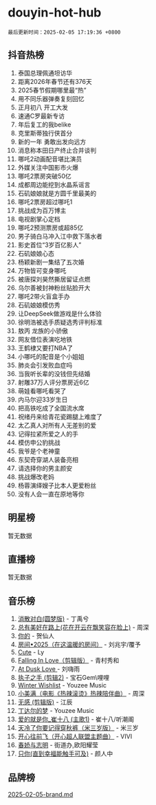 # douyin-hot-hub

`最后更新时间：2025-02-05 17:19:36 +0800`

## 抖音热榜

1. 泰国总理佩通坦访华
1. 距离2026年春节还有376天
1. 2025春节假期哪里最“热”
1. 用不同乐器弹奏复刻回忆
1. 正月初八 开工大发
1. 速通C罗最新专访
1. 年后复工的我belike
1. 克里斯蒂独行侠首分
1. 新的一年 勇敢出发向远方
1. 消息称本田日产终止合并谈判
1. 哪吒2动画配音堪比演员
1. 外媒关注中国影市火爆
1. 哪吒2票房突破50亿
1. 成都周边能挖到水晶系谣言
1. 石矶娘娘就是方圆千里最美的
1. 哪吒2票房超过哪吒1
1. 挑战成为百万博主
1. 电视剧掌心定档
1. 哪吒2预测票房或超85亿
1. 男子骑白马冲入江中救下落水者
1. 影史首位“3岁百亿影人”
1. 石矶娘娘心态
1. 杨颖新剧一集结了五次婚
1. 万物皆可变身哪吒
1. 被唐探刘昊然撕居留证点燃
1. 乌尔善被封神粉丝贴脸开大
1. 哪吒2带火盲盒手办
1. 石矶娘娘模仿秀
1. 让DeepSeek做游戏是什么体验
1. 徐明浩被选手质疑选秀评判标准
1. 敖丙 龙族的小骄傲
1. 网友借位表演吃地铁
1. 王鹤棣又要打NBA了
1. 小哪吒的配音是个小姐姐
1. 肺炎会引发败血症吗
1. 当我听长辈的没钱但先结婚
1. 射雕37万人评分票房近6亿
1. 萌娃看哪吒看哭了
1. 内马尔迎33岁生日
1. 把高铁吃成了全国流水席
1. 祝绪丹来给青花瓷踢腿上难度了
1. 太乙真人对所有人无差别的爱
1. 记得拉紧所爱之人的手
1. 模仿申公豹挑战
1. 我爷是个老神童
1. 东契奇穿湖人装备亮相
1. 请选择你的男主颜安
1. 挑战爆改老妈
1. 杨蓉演绎嫂子比本人更爱粉丝
1. 没有人会一直在原地等你

## 明星榜

暂无数据

## 直播榜

暂无数据

## 音乐榜

1. [消散对白(圆梦版)](https://sf5-hl-cdn-tos.douyinstatic.com/obj/tos-cn-ve-2774/og4jB5I5IizzoZVAAAzWgBMAsMDWoArfwBOiFs) - 丁禹兮
1. [总有美好在路上(花在开云在飘笑容在脸上)](https://sf5-hl-cdn-tos.douyinstatic.com/obj/tos-cn-ve-2774/oU5u7NwtfBIvaNhoQBszOvAlRiAoiWAVVyBMq4) - 周深
1. [你的](https://sf5-hl-cdn-tos.douyinstatic.com/obj/tos-cn-ve-2774/oYuIeKf42jB7sEV6B2upMdpYAgfrQWj0FeRegh) - 贺仙人
1. [房间•2025（在这温暖的房间）](https://sf5-hl-cdn-tos.douyinstatic.com/obj/tos-cn-ve-2774/oMzJcnT8BgIetASeBfwfEeBQVNfACiCifhfZP7g) - 刘兆宇/覆予
1. [Cute](https://sf5-hl-cdn-tos.douyinstatic.com/obj/tos-cn-ve-2774/o4IbIzHWKAAB4wsS5qMBRiiAlEBGTpQRNfFvuo) - Ly
1. [Falling In Love（剪辑版）](https://sf5-hl-cdn-tos.douyinstatic.com/obj/tos-cn-ve-2774/o8ajpA8zzgBPahbBIO8AcKGBLJezFCRd1wfP9f) - 青村秀和
1. [ At Dusk  Love ](https://sf5-hl-cdn-tos.douyinstatic.com/obj/tos-cn-ve-2774/o8CrpCf5CaYgI4ZrtQgMQAFEfuGqNnRSDQAPBc) - 刘嗨雨
1. [执子之手 (剪辑2)](https://sf5-hl-cdn-tos.douyinstatic.com/obj/tos-cn-ve-2774/oUoZLQjCc31XzqsBnBQUNgeKtYPBcgbFDwtfcu) - 宝石Gem\哩哩
1. [Winter Wishlist](https://sf5-hl-cdn-tos.douyinstatic.com/obj/tos-cn-ve-2774/oIIgUOeamCFCVAzxN6MFRLIBlLGpUqQxeeHrLE) - Youzee Music
1. [小美满（电影《热辣滚烫》热辣陪伴曲）](https://sf5-hl-cdn-tos.douyinstatic.com/obj/tos-cn-ve-2774/o0GAn2lSgfZIDUgtevCGDQYnFg4CwnrBaxbTZL) - 周深
1. [无感 (剪辑版)](https://sf5-hl-cdn-tos.douyinstatic.com/obj/tos-cn-ve-2774/o0eIsUzJBDlQaQFC5OFlgbMEZC1TFYBftOBn6p) - 江辰
1. [丁达尔的梦](https://sf6-cdn-tos.douyinstatic.com/obj/tos-cn-ve-2774/oMU3WirUZBVQkAC9ccG5P2IQirziZM2RTInUY) - Youzee Music
1. [爱的就是你_崔十八 (主歌1)](https://sf5-hl-cdn-tos.douyinstatic.com/obj/tos-cn-ve-2774/oI5BO5DhFZ6UTcNCnZaOCBLtZ7WIMQGfgnXf5E) - 崔十八/听潮阁
1. [天冷了你要记得穿秋裤（米三岁版）](https://sf5-hl-cdn-tos.douyinstatic.com/obj/tos-cn-ve-2774/oQlIwVIDWiZ6BQilAorS7MA0AgCkQDvcZAdm1) - 米三岁
1. [开心往前飞（开心超人联盟主题曲）](https://sf5-hl-cdn-tos.douyinstatic.com/obj/tos-cn-ve-2774/9d8fb7c82cf1421fb93a9fe925275e0a) - VIVI
1. [春娇与志明](https://sf5-hl-cdn-tos.douyinstatic.com/obj/tos-cn-ve-2774/e530d8fceb7044b39707d7f9ff54add1) - 街道办,欧阳耀莹
1. [只你(直到幸福能触手可及)](https://sf5-hl-cdn-tos.douyinstatic.com/obj/tos-cn-ve-2774/o0lBkRDzFTeaVSUz3ZZSCBVtZ5DIMQGfgmEAuE) - 颜人中

## 品牌榜

[2025-02-05-brand.md](2025-02-05-brand.md)
